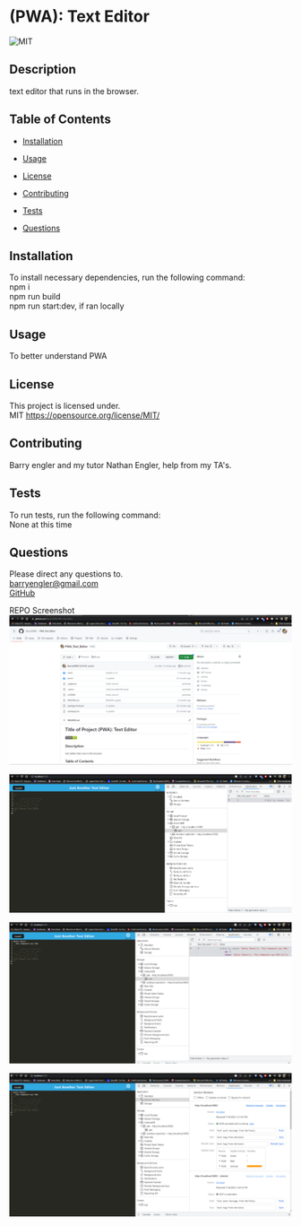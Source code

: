 # (PWA): Text Editor

![MIT](https://img.shields.io/badge/license-MIT-green)

## Description

text editor that runs in the browser.

## Table of Contents

- [Installation](#installation)

- [Usage](#usage)

- [License](#license)

- [Contributing](#contributing)

- [Tests](#tests)

- [Questions](#questions)

## Installation

To install necessary dependencies, run the following command: <br>
npm i<br> npm run build<br> npm run start:dev, if ran locally

## Usage

To better understand PWA

## License

This project is licensed under. <br>
MIT
https://opensource.org/license/MIT/

## Contributing

Barry engler and my tutor Nathan Engler, help from my TA's.

## Tests

To run tests, run the following command: <br>
None at this time

## Questions

Please direct any questions to.<br>
barryengler@gmail.com <br>
[GitHub](https://github.com/Barry25000)

REPO Screenshot
![Repo Screenshot](https://github.com/Barry25000/PWA_Text_Editor/blob/main/images/REPO_Screenshot.png)

![App Launch](https://github.com/Barry25000/PWA_Text_Editor/blob/main/images/Launch_Screenshot.png)

![App Launch with Info](https://github.com/Barry25000/PWA_Text_Editor/blob/main/images/Info_Screenshot.png)

![App Launch with Servisworkers](https://github.com/Barry25000/PWA_Text_Editor/blob/main/images/Serviceworkers_Screenshot.png)
